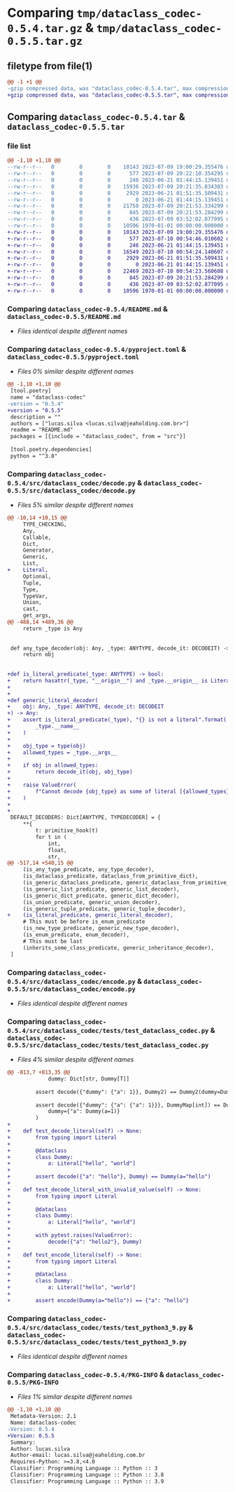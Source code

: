 # Comparing `tmp/dataclass_codec-0.5.4.tar.gz` & `tmp/dataclass_codec-0.5.5.tar.gz`

## filetype from file(1)

```diff
@@ -1 +1 @@
-gzip compressed data, was "dataclass_codec-0.5.4.tar", max compression
+gzip compressed data, was "dataclass_codec-0.5.5.tar", max compression
```

## Comparing `dataclass_codec-0.5.4.tar` & `dataclass_codec-0.5.5.tar`

### file list

```diff
@@ -1,10 +1,10 @@
--rw-r--r--   0        0        0    10143 2023-07-09 19:00:29.355476 dataclass_codec-0.5.4/README.md
--rw-r--r--   0        0        0      577 2023-07-09 20:22:10.354295 dataclass_codec-0.5.4/pyproject.toml
--rw-r--r--   0        0        0      246 2023-06-21 01:44:15.139451 dataclass_codec-0.5.4/src/dataclass_codec/__init__.py
--rw-r--r--   0        0        0    15936 2023-07-09 20:21:35.834303 dataclass_codec-0.5.4/src/dataclass_codec/decode.py
--rw-r--r--   0        0        0     2929 2023-06-21 01:51:35.509431 dataclass_codec-0.5.4/src/dataclass_codec/encode.py
--rw-r--r--   0        0        0        0 2023-06-21 01:44:15.139451 dataclass_codec-0.5.4/src/dataclass_codec/py.typed
--rw-r--r--   0        0        0    21758 2023-07-09 20:21:53.334299 dataclass_codec-0.5.4/src/dataclass_codec/tests/test_dataclass_codec.py
--rw-r--r--   0        0        0      845 2023-07-09 20:21:53.284299 dataclass_codec-0.5.4/src/dataclass_codec/tests/test_python3_9.py
--rw-r--r--   0        0        0      436 2023-07-09 03:52:02.877095 dataclass_codec-0.5.4/src/dataclass_codec/types_predicates.py
--rw-r--r--   0        0        0    10596 1970-01-01 00:00:00.000000 dataclass_codec-0.5.4/PKG-INFO
+-rw-r--r--   0        0        0    10143 2023-07-09 19:00:29.355476 dataclass_codec-0.5.5/README.md
+-rw-r--r--   0        0        0      577 2023-07-10 00:54:46.010602 dataclass_codec-0.5.5/pyproject.toml
+-rw-r--r--   0        0        0      246 2023-06-21 01:44:15.139451 dataclass_codec-0.5.5/src/dataclass_codec/__init__.py
+-rw-r--r--   0        0        0    16549 2023-07-10 00:54:24.140607 dataclass_codec-0.5.5/src/dataclass_codec/decode.py
+-rw-r--r--   0        0        0     2929 2023-06-21 01:51:35.509431 dataclass_codec-0.5.5/src/dataclass_codec/encode.py
+-rw-r--r--   0        0        0        0 2023-06-21 01:44:15.139451 dataclass_codec-0.5.5/src/dataclass_codec/py.typed
+-rw-r--r--   0        0        0    22469 2023-07-10 00:54:23.560608 dataclass_codec-0.5.5/src/dataclass_codec/tests/test_dataclass_codec.py
+-rw-r--r--   0        0        0      845 2023-07-09 20:21:53.284299 dataclass_codec-0.5.5/src/dataclass_codec/tests/test_python3_9.py
+-rw-r--r--   0        0        0      436 2023-07-09 03:52:02.877095 dataclass_codec-0.5.5/src/dataclass_codec/types_predicates.py
+-rw-r--r--   0        0        0    10596 1970-01-01 00:00:00.000000 dataclass_codec-0.5.5/PKG-INFO
```

### Comparing `dataclass_codec-0.5.4/README.md` & `dataclass_codec-0.5.5/README.md`

 * *Files identical despite different names*

### Comparing `dataclass_codec-0.5.4/pyproject.toml` & `dataclass_codec-0.5.5/pyproject.toml`

 * *Files 0% similar despite different names*

```diff
@@ -1,10 +1,10 @@
 [tool.poetry]
 name = "dataclass-codec"
-version = "0.5.4"
+version = "0.5.5"
 description = ""
 authors = ["lucas.silva <lucas.silva@jeaholding.com.br>"]
 readme = "README.md"
 packages = [{include = "dataclass_codec", from = "src"}]
 
 [tool.poetry.dependencies]
 python = "^3.8"
```

### Comparing `dataclass_codec-0.5.4/src/dataclass_codec/decode.py` & `dataclass_codec-0.5.5/src/dataclass_codec/decode.py`

 * *Files 5% similar despite different names*

```diff
@@ -10,14 +10,15 @@
     TYPE_CHECKING,
     Any,
     Callable,
     Dict,
     Generator,
     Generic,
     List,
+    Literal,
     Optional,
     Tuple,
     Type,
     TypeVar,
     Union,
     cast,
     get_args,
@@ -488,14 +489,36 @@
     return _type is Any
 
 
 def any_type_decoder(obj: Any, _type: ANYTYPE, decode_it: DECODEIT) -> Any:
     return obj
 
 
+def is_literal_predicate(_type: ANYTYPE) -> bool:
+    return hasattr(_type, "__origin__") and _type.__origin__ is Literal
+
+
+def generic_literal_decoder(
+    obj: Any, _type: ANYTYPE, decode_it: DECODEIT
+) -> Any:
+    assert is_literal_predicate(_type), "{} is not a literal".format(
+        _type.__name__
+    )
+
+    obj_type = type(obj)
+    allowed_types = _type.__args__
+
+    if obj in allowed_types:
+        return decode_it(obj, obj_type)
+
+    raise ValueError(
+        f"Cannot decode {obj_type} as some of literal [{allowed_types}]"
+    )
+
+
 DEFAULT_DECODERS: Dict[ANYTYPE, TYPEDECODER] = {
     **{
         t: primitive_hook(t)
         for t in (
             int,
             float,
             str,
@@ -517,14 +540,15 @@
     (is_any_type_predicate, any_type_decoder),
     (is_dataclass_predicate, dataclass_from_primitive_dict),
     (is_generic_dataclass_predicate, generic_dataclass_from_primitive_dict),
     (is_generic_list_predicate, generic_list_decoder),
     (is_generic_dict_predicate, generic_dict_decoder),
     (is_union_predicate, generic_union_decoder),
     (is_generic_tuple_predicate, generic_tuple_decoder),
+    (is_literal_predicate, generic_literal_decoder),
     # This must be before is_enum_predicate
     (is_new_type_predicate, generic_new_type_decoder),
     (is_enum_predicate, enum_decoder),
     # This must be last
     (inherits_some_class_predicate, generic_inheritance_decoder),
 ]
```

### Comparing `dataclass_codec-0.5.4/src/dataclass_codec/encode.py` & `dataclass_codec-0.5.5/src/dataclass_codec/encode.py`

 * *Files identical despite different names*

### Comparing `dataclass_codec-0.5.4/src/dataclass_codec/tests/test_dataclass_codec.py` & `dataclass_codec-0.5.5/src/dataclass_codec/tests/test_dataclass_codec.py`

 * *Files 4% similar despite different names*

```diff
@@ -813,7 +813,35 @@
             dummy: Dict[str, Dummy[T]]
 
         assert decode({"dummy": {"a": 1}}, Dummy2) == Dummy2(dummy=Dummy(a=1))
 
         assert decode({"dummy": {"a": {"a": 1}}}, DummyMap[int]) == DummyMap(
             dummy={"a": Dummy(a=1)}
         )
+
+    def test_decode_literal(self) -> None:
+        from typing import Literal
+
+        @dataclass
+        class Dummy:
+            a: Literal["hello", "world"]
+
+        assert decode({"a": "hello"}, Dummy) == Dummy(a="hello")
+
+    def test_decode_literal_with_invalid_value(self) -> None:
+        from typing import Literal
+
+        @dataclass
+        class Dummy:
+            a: Literal["hello", "world"]
+
+        with pytest.raises(ValueError):
+            decode({"a": "hello2"}, Dummy)
+
+    def test_encode_literal(self) -> None:
+        from typing import Literal
+
+        @dataclass
+        class Dummy:
+            a: Literal["hello", "world"]
+
+        assert encode(Dummy(a="hello")) == {"a": "hello"}
```

### Comparing `dataclass_codec-0.5.4/src/dataclass_codec/tests/test_python3_9.py` & `dataclass_codec-0.5.5/src/dataclass_codec/tests/test_python3_9.py`

 * *Files identical despite different names*

### Comparing `dataclass_codec-0.5.4/PKG-INFO` & `dataclass_codec-0.5.5/PKG-INFO`

 * *Files 1% similar despite different names*

```diff
@@ -1,10 +1,10 @@
 Metadata-Version: 2.1
 Name: dataclass-codec
-Version: 0.5.4
+Version: 0.5.5
 Summary: 
 Author: lucas.silva
 Author-email: lucas.silva@jeaholding.com.br
 Requires-Python: >=3.8,<4.0
 Classifier: Programming Language :: Python :: 3
 Classifier: Programming Language :: Python :: 3.8
 Classifier: Programming Language :: Python :: 3.9
```

